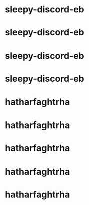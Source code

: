 # sleepy-discord-eb
# sleepy-discord-eb
# sleepy-discord-eb
# sleepy-discord-eb
# hatharfaghtrha
# hatharfaghtrha
# hatharfaghtrha
# hatharfaghtrha
# hatharfaghtrha
